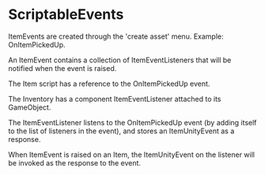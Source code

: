 # ScriptableEvents

ItemEvents are created through the 'create asset' menu. Example: OnItemPickedUp.

An ItemEvent contains a collection of ItemEventListeners that will be notified when the event is raised.

The Item script has a reference to the OnItemPickedUp event.

The Inventory has a component ItemEventListener attached to its GameObject.

The ItemEventListener listens to the OnItemPickedUp event (by adding itself to the list of listeners in the event), and stores an ItemUnityEvent as a response.

When ItemEvent is raised on an Item, the ItemUnityEvent on the listener will be invoked as the response to the event.
